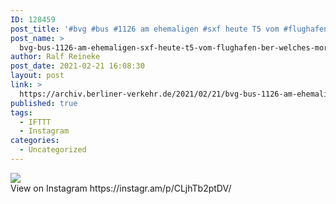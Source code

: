 ```yaml
---
ID: 128459
post_title: '#bvg #bus #1126 am ehemaligen #sxf heute T5 vom #flughafen #ber welches morgen wegen zu geringer Fluggastzahlen schließen wird, wieder ein #abschied'
post_name: >
  bvg-bus-1126-am-ehemaligen-sxf-heute-t5-vom-flughafen-ber-welches-morgen-wegen-zu-geringer-fluggastzahlen-schliessen-wird-wieder-ein-abschied-3
author: Ralf Reineke
post_date: 2021-02-21 16:08:30
layout: post
link: >
  https://archiv.berliner-verkehr.de/2021/02/21/bvg-bus-1126-am-ehemaligen-sxf-heute-t5-vom-flughafen-ber-welches-morgen-wegen-zu-geringer-fluggastzahlen-schliessen-wird-wieder-ein-abschied-3/
published: true
tags:
  - IFTTT
  - Instagram
categories:
  - Uncategorized
---
```

<div><img src='https://scontent-iad3-1.cdninstagram.com/v/t51.29350-15/152804738_404711080869871_3554377219574101150_n.jpg?_nc_cat=109&ccb=3&_nc_sid=8ae9d6&_nc_ohc=1QhXnObTxLUAX_8Lg51&_nc_ht=scontent-iad3-1.cdninstagram.com&oh=88d4de8d6ca2bdac7d5d4ae5492c3958&oe=6059C688' style='max-width:600px;' /><br/><div>View on Instagram https://instagr.am/p/CLjhTb2ptDV/</div></div>